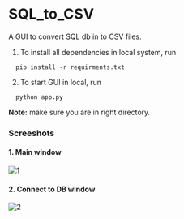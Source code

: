 # SQL_to_CSV
A GUI to convert SQL db in to CSV files.

1. To install all dependencies in local system, run 
```
  pip install -r requirments.txt
 ```
2. To start GUI in local, run 
```
  python app.py
```
**Note:** make sure you are in right directory.


### Screeshots
#### 1. Main window
![1](https://github.com/raghav-dalmia/SQL_to_CSV/blob/master/Images/Screenshot%20from%202020-06-09%2017-37-26.png)

#### 2. Connect to DB window
![2](https://github.com/raghav-dalmia/SQL_to_CSV/blob/master/Images/Screenshot%20from%202020-06-09%2017-37-32.png)
